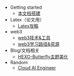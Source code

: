 - Getting started
  - [本文档搭建](README.md)
- Latex（论文用）
  - [Latex攻略](master/LatexUse.md)
- web3
  - [web3技术&工具](web3/web3工具&技术.md)
  - [web3学习路径&资源](web3/web3学习路径.md)
- Blog/文档相关
  - [HEXO-Butterfly主题美化](Blog/BLOG美化日记.md)
- Random
  - [Cloud AI Engineer](Cloud_AI_Engineer.md)
